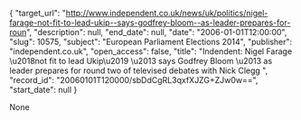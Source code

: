{
  "target_url": "http://www.independent.co.uk/news/uk/politics/nigel-farage-not-fit-to-lead-ukip--says-godfrey-bloom--as-leader-prepares-for-roun", 
  "description": null, 
  "end_date": null, 
  "date": "2006-01-01T12:00:00", 
  "slug": 10575, 
  "subject": "European Parliament Elections 2014", 
  "publisher": "independent.co.uk", 
  "open_access": false, 
  "title": "Indendent:  Nigel Farage \u2018not fit to lead Ukip\u2019 \u2013 says Godfrey Bloom \u2013 as leader prepares for round two of televised debates with Nick Clegg ", 
  "record_id": "20060101T120000/sbDdCgRL3qxfXJZG+ZJw0w==", 
  "start_date": null
}

None